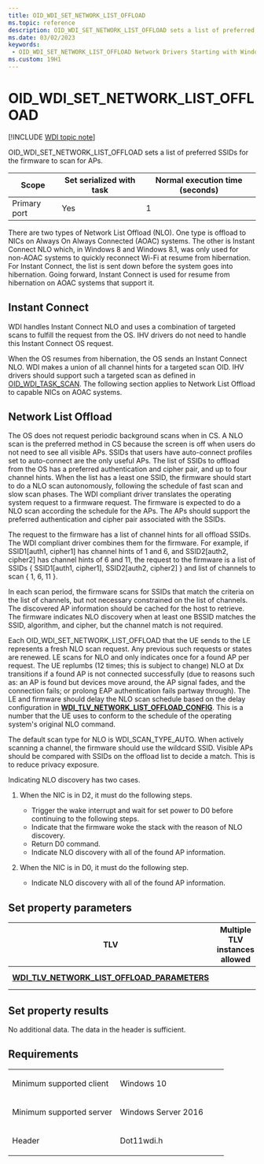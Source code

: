 ```yaml
---
title: OID_WDI_SET_NETWORK_LIST_OFFLOAD
ms.topic: reference
description: OID_WDI_SET_NETWORK_LIST_OFFLOAD sets a list of preferred SSIDs for the firmware to scan for APs.
ms.date: 03/02/2023
keywords:
 - OID_WDI_SET_NETWORK_LIST_OFFLOAD Network Drivers Starting with Windows Vista
ms.custom: 19H1
---
```


# OID\_WDI\_SET\_NETWORK\_LIST\_OFFLOAD

[!INCLUDE [WDI topic note](../includes/wdi-version-warning.md)]


OID\_WDI\_SET\_NETWORK\_LIST\_OFFLOAD sets a list of preferred SSIDs for the firmware to scan for APs.

| Scope        | Set serialized with task | Normal execution time (seconds) |
|--------------|--------------------------|---------------------------------|
| Primary port | Yes                      | 1                               |

 

There are two types of Network List Offload (NLO). One type is offload to NICs on Always On Always Connected (AOAC) systems. The other is Instant Connect NLO which, in Windows 8 and Windows 8.1, was only used for non-AOAC systems to quickly reconnect Wi-Fi at resume from hibernation. For Instant Connect, the list is sent down before the system goes into hibernation. Going forward, Instant Connect is used for resume from hibernation on AOAC systems that support it.

## Instant Connect


WDI handles Instant Connect NLO and uses a combination of targeted scans to fulfill the request from the OS. IHV drivers do not need to handle this Instant Connect OS request.

When the OS resumes from hibernation, the OS sends an Instant Connect NLO. WDI makes a union of all channel hints for a targeted scan OID. IHV drivers should support such a targeted scan as defined in [OID\_WDI\_TASK\_SCAN](oid-wdi-task-scan.md). The following section applies to Network List Offload to capable NICs on AOAC systems.

## Network List Offload


The OS does not request periodic background scans when in CS. A NLO scan is the preferred method in CS because the screen is off when users do not need to see all visible APs. SSIDs that users have auto-connect profiles set to auto-connect are the only useful APs. The list of SSIDs to offload from the OS has a preferred authentication and cipher pair, and up to four channel hints. When the list has a least one SSID, the firmware should start to do a NLO scan autonomously, following the schedule of fast scan and slow scan phases. The WDI compliant driver translates the operating system request to a firmware request. The firmware is expected to do a NLO scan according the schedule for the APs. The APs should support the preferred authentication and cipher pair associated with the SSIDs.

The request to the firmware has a list of channel hints for all offload SSIDs. The WDI compliant driver combines them for the firmware. For example, if SSID1\[auth1, cipher1\] has channel hints of 1 and 6, and SSID2\[auth2, cipher2\] has channel hints of 6 and 11, the request to the firmware is a list of SSIDs { SSID1\[auth1, cipher1\], SSID2\[auth2, cipher2\] } and list of channels to scan { 1, 6, 11 }.

In each scan period, the firmware scans for SSIDs that match the criteria on the list of channels, but not necessary constrained on the list of channels. The discovered AP information should be cached for the host to retrieve. The firmware indicates NLO discovery when at least one BSSID matches the SSID, algorithm, and cipher, but the channel match is not required.

Each OID\_WDI\_SET\_NETWORK\_LIST\_OFFLOAD that the UE sends to the LE represents a fresh NLO scan request. Any previous such requests or states are renewed. LE scans for NLO and only indicates once for a found AP per request. The UE replumbs (12 times; this is subject to change) NLO at Dx transitions if a found AP is not connected successfully (due to reasons such as: an AP is found but devices move around, the AP signal fades, and the connection fails; or prolong EAP authentication fails partway through). The LE and firmware should delay the NLO scan schedule based on the delay configuration in [**WDI\_TLV\_NETWORK\_LIST\_OFFLOAD\_CONFIG**](./wdi-tlv-network-list-offload-config.md). This is a number that the UE uses to conform to the schedule of the operating system's original NLO command.

The default scan type for NLO is WDI\_SCAN\_TYPE\_AUTO. When actively scanning a channel, the firmware should use the wildcard SSID. Visible APs should be compared with SSIDs on the offload list to decide a match. This is to reduce privacy exposure.

Indicating NLO discovery has two cases.

1.  When the NIC is in D2, it must do the following steps.
    -   Trigger the wake interrupt and wait for set power to D0 before continuing to the following steps.
    -   Indicate that the firmware woke the stack with the reason of NLO discovery.
    -   Return D0 command.
    -   Indicate NLO discovery with all of the found AP information.

2.  When the NIC is in D0, it must do the following step.
    -   Indicate NLO discovery with all of the found AP information.

## Set property parameters


| TLV                                                                                                  | Multiple TLV instances allowed | Optional | Description         |
|------------------------------------------------------------------------------------------------------|--------------------------------|----------|---------------------|
| [**WDI\_TLV\_NETWORK\_LIST\_OFFLOAD\_PARAMETERS**](./wdi-tlv-network-list-offload-parameters.md) |                                |          | The NLO parameters. |

 

## Set property results


No additional data. The data in the header is sufficient.

## Requirements

<table>
<colgroup>
<col width="50%" />
<col width="50%" />
</colgroup>
<tbody>
<tr class="odd">
<td><p>Minimum supported client</p></td>
<td><p>Windows 10</p></td>
</tr>
<tr class="even">
<td><p>Minimum supported server</p></td>
<td><p>Windows Server 2016</p></td>
</tr>
<tr class="odd">
<td><p>Header</p></td>
<td>Dot11wdi.h</td>
</tr>
</tbody>
</table>

 

